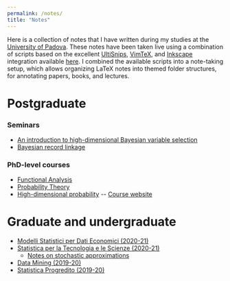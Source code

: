 ```yaml
---
permalink: /notes/
title: "Notes"
---
```


Here is a collection of notes that I have written during my studies at the [University of Padova](https://www.stat.unipd.it/).
These notes have been taken live using a combination of scripts based on the excellent [UltiSnips](https://github.com/SirVer/ultisnips), [VimTeX](https://github.com/lervag/vimtex), and [Inkscape](https://inkscape.org/) integration available [here](https://castel.dev/).
I combined the available scripts into a note-taking setup, which allows organizing LaTeX notes into themed folder structures, for annotating papers, books, and lectures.

# Postgraduate

### Seminars
* [An introduction to high-dimensional Bayesian variable selection](/files/pdf/notes/ISBA_2_highDimensionalBayes.pdf)
* [Bayesian record linkage](/files/pdf/notes/ISBA_5_bayesianEntityResolution.pdf)

### PhD-level courses
* [Functional Analysis](/files/pdf/notes/functional-analysis.pdf)
* [Probability Theory](/files/pdf/notes/probability-theory.pdf)
* [High-dimensional probability](/files/pdf/notes/high-dimensional-probability.pdf) -- [Course website](http://www1.mat.uniroma1.it/~faggionato/HDP/hdp.html)
<!-- * [Convex optimization](/files/pdf/notes/convex-optimization.pdf) -- [Course website](https://ee227c.github.io/) -->

# Graduate and undergraduate
* [Modelli Statistici per Dati Economici (2020-21)](/files/pdf/notes/modelli-economici.pdf)
* [Statistica per la Tecnologia e le Scienze (2020-21)](/files/pdf/notes/tecnologia-industria.pdf)
    * [Notes on stochastic approximations](/files/pdf/notes/Fu_2015_Handbook_of_Simulation_Optimization.pdf)
* [Data Mining (2019-20)](/files/pdf/notes/data-mining.pdf)
* [Statistica Progredito (2019-20)](/files/pdf/notes/statistica-progredito.pdf)
